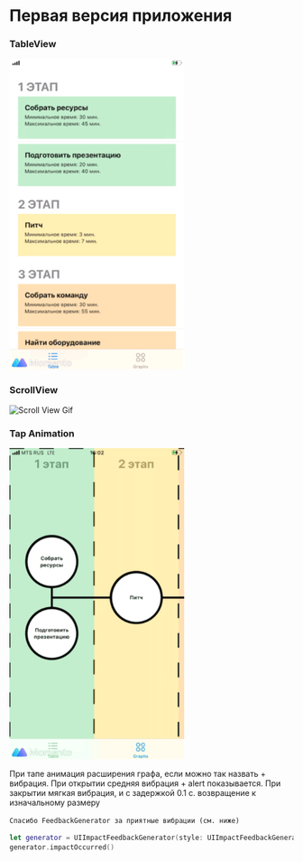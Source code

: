 
# Первая версия приложения 

### TableView
<img src="gifs/tableView.GIF" alt="Table View Gif" width="310" height="551">

### ScrollView
<img src="gifs/scrollView.GIF" alt="Scroll View Gif" width="310" height="551">

### Tap Animation
<img src="gifs/tapAnimation.GIF" alt="Tap Animation Gif" width="310" height="551">

При тапе анимация расширения графа, если можно так назвать + вибрация. При открытии средняя вибрация + alert показывается. При закрытии мягкая вибрация, и с задержкой 0.1 с. возвращение к изначальному размеру

 `Спасибо FeedbackGenerator за приятные вибрации (см. ниже)`
```swift
let generator = UIImpactFeedbackGenerator(style: UIImpactFeedbackGenerator.FeedbackStyle)
generator.impactOccurred()
```

